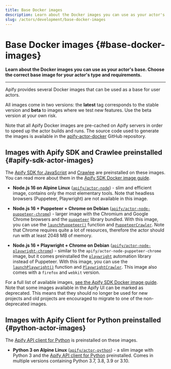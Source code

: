 ```yaml
---
title: Base Docker images
description: Learn about the Docker images you can use as your actor's base. Choose the correct base image for your actor's type and requirements.
slug: /actors/development/base-docker-images
---
```


# Base Docker images {#base-docker-images}

**Learn about the Docker images you can use as your actor's base. Choose the correct base image for your actor's type and requirements.**

---

Apify provides several Docker images that can be used as a base for user actors.

All images come in two versions: the **latest** tag corresponds to the stable version and **beta** to images where we test new features. Use the beta version at your own risk.

Note that all Apify Docker images are pre-cached on Apify servers in order to speed up the actor builds and runs. The source code used to generate the images is available in the [apify-actor-docker](https://github.com/apify/apify-actor-docker) GitHub repository.

## Images with Apify SDK and Crawlee preinstalled {#apify-sdk-actor-images}

The [Apify SDK for JavaScript](https://docs.apify.com/sdk/js) and [Crawlee](https://crawlee.dev/) are preinstalled on these images. You can read more about them in the [Apify SDK Docker image guide](https://docs.apify.com/sdk/js/docs/guides/docker-images).

- **Node.js 16 on Alpine Linux** ([`apify/actor-node`](https://hub.docker.com/r/apify/actor-node/)) - slim and efficient image, contains only the most elementary tools. Note that headless browsers (Puppeteer, Playwright) are not available in this image.

- **Node.js 16 + Puppeteer + Chrome on Debian** ([`apify/actor-node-puppeteer-chrome`](https://hub.docker.com/r/apify/actor-node-puppeteer-chrome/)) - larger image with the Chromium and Google Chrome browsers and the [`puppeteer`](https://github.com/puppeteer/puppeteer) library bundled. With this image, you can use the [`launchPuppeteer()`](https://crawlee.dev/api/puppeteer-crawler/function/launchPuppeteer) function and [`PuppeteerCrawler`](https://crawlee.dev/api/puppeteer-crawler/class/PuppeteerCrawler). Note that Chrome requires quite a lot of resources, therefore the actor should run with at least 2048 MB of memory.

- **Node.js 16 + Playwright + Chrome on Debian**  ([`apify/actor-node-playwright-chrome`](https://hub.docker.com/r/apify/actor-node-playwright-chrome/)) - similar to the `apify/actor-node-puppeteer-chrome` image, but it comes preinstalled the [`playwright`](https://github.com/microsoft/playwright) automation library instead of Puppeteer. With this image, you can use the [`launchPlaywright()`](https://crawlee.dev/api/playwright-crawler/function/launchPlaywright) function and [`PlaywrightCrawler`](https://crawlee.dev/api/playwright-crawler/class/PlaywrightCrawler). This image also comes with a `firefox` and `webkit` version.

For a full list of available images, [see the Apify SDK Docker image guide](https://docs.apify.com/sdk/js/docs/guides/docker-images). Note that some images available in the Apify UI can be marked as deprecated. This means that they should no longer be used for new projects and old projects are encouraged to migrate to one of the non-deprecated images.

## Images with Apify Client for Python preinstalled {#python-actor-images}

The [Apify API client for Python](https://docs.apify.com/api/client/python) is preinstalled on these images.

- **Python 3 on Alpine Linux** ([`apify/actor-python`](https://hub.docker.com/r/apify/actor-python/)) - a slim image with Python 3 and the [Apify API client for Python](https://docs.apify.com/api/client/python) preinstalled. Comes in multiple versions containing Python 3.7, 3.8, 3.9 or 3.10.
